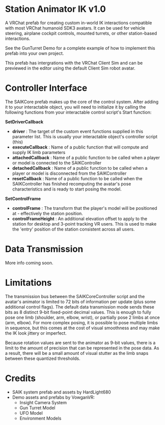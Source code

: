 Station Animator IK v1.0
========================
A VRChat prefab for creating custom in-world IK interactions compatible with most VRChat humanoid SDK3 avatars. It can be used for vehicle steering, airplane cockpit controls, mounted turrets, or other station-based interactions.

See the GunTurret Demo for a complete example of how to implement this prefab into your own project.

This prefab has intergrations with the VRChat Client Sim and can be previewed in the editor using the default Client Sim robot avatar.

Controller Interface
====================
The SAIKCore prefab makes up the core of the control system. After adding it to your interactable object, you will need to initialize it by calling the following functions from your interactable control script's Start function:

**SetDriverCallback** 
- **driver** : The target of the custom event functions supplied in this parameter list. This is usually your interactable object's controller script (this)
- **executeCallback** : Name of a public function that will compute and supply IK limb parameters
- **attachedCallback** : Name of a public function to be called when a player or model is connected to the SAIKController
- **detachedCallback** : Name of a public function to be called when a player or model is disconnected from the SAIKController
- **resetCallback** : Name of a public function to be called when the SAIKController has finished recomputing the avatar's pose characteristics and is ready to start posing the model.

**SetControlFrame**
- **controlFrame** : The transform that the player's model will be positioned at - effectively the station position.
- **controlFrameHeight** : An additional elevation offset to apply to the station for desktop and 3-point tracking VR users. This is used to make the 'entry' position of the station consistent across all users.

Data Transmission
=================
More info coming soon.

Limitations
===========
The transmission bus between the SAIKCoreController script and the avatar's animator is limited to 72 bits of information per update (plus some additional control flags). The default data transmission mode sends these bits as 8 distinct 9-bit fixed-point decimal values. This is enough to fully pose one limb (shoulder, arm, elbow, wrist), or partially pose 2 limbs at once (arm, elbow). For more complex posing, it is possible to pose multiple limbs in sequence, but this comes at the cost of visual smoothness and may make the IK look jittery or imperfect.

Because rotation values are sent to the animator as 9-bit values, there is a limit to the amount of precision that can be represented in the pose data. As a result, there will be a small amount of visual stutter as the limb snaps between these quantized thresholds.

Credits
=======

- SAIK system prefab and assets by HardLight680
- Demo assets and prefabs by VowganVR:
  - Insight Camera System
  - Gun Turret Model
  - UFO Model
  - Environment Models
